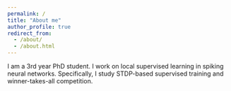 ```yaml
---
permalink: /
title: "About me"
author_profile: true
redirect_from: 
  - /about/
  - /about.html
---
```


I am a 3rd year PhD student. I work on local supervised learning in spiking neural networks. Specifically, I study STDP-based supervised training and winner-takes-all competition.